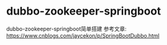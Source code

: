 # dubbo-zookeeper-springboot
dubbo-zookeeper-springboot简单搭建
参考文章: https://www.cnblogs.com/jaycekon/p/SpringBootDubbo.html  
